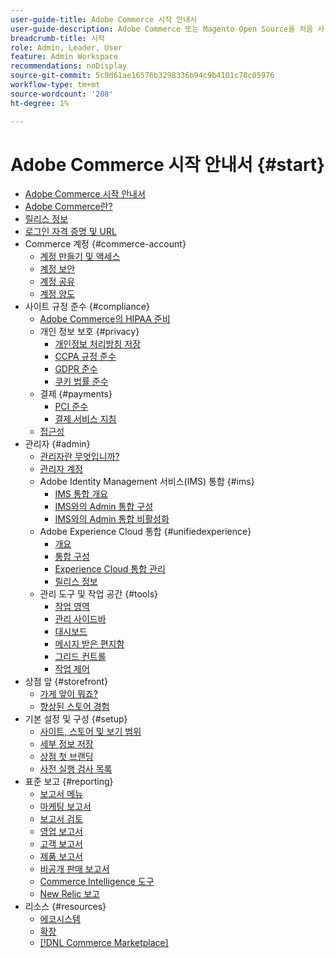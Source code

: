 ```yaml
---
user-guide-title: Adobe Commerce 시작 안내서
user-guide-description: Adobe Commerce 또는 Magento Open Source을 처음 사용하는 경우 [!DNL Commerce] 에코시스템에 따라 고객 여정에 따라 스토어를 탐색하고 주요 기능에 대해 알아보십시오.
breadcrumb-title: 시작
role: Admin, Leader, User
feature: Admin Workspace
recommendations: noDisplay
source-git-commit: 5c9d61ae16576b3298336b94c9b4101c78c05976
workflow-type: tm+mt
source-wordcount: '208'
ht-degree: 1%

---
```



# Adobe Commerce 시작 안내서 {#start}

+ [Adobe Commerce 시작 안내서](guide-overview.md)
+ [Adobe Commerce란?](about.md)
+ [릴리스 정보](about-this-release.md)
+ [로그인 자격 증명 및 URL](login-urls.md)
+ Commerce 계정 {#commerce-account}
   + [계정 만들기 및 액세스](commerce-account-create.md)
   + [계정 보안](commerce-account-secure.md)
   + [계정 공유](commerce-account-share.md)
   + [계정 양도](commerce-account-transfer.md)
+ 사이트 규정 준수 {#compliance}
   + [Adobe Commerce의 HIPAA 준비](hipaa-ready-service.md)
   + 개인 정보 보호 {#privacy}
      + [개인정보 처리방침 저장](privacy-policy.md)
      + [CCPA 규정 준수](compliance-ccpa.md)
      + [GDPR 준수](compliance-gdpr.md)
      + [쿠키 법률 준수](compliance-cookie-law.md)
   + 결제 {#payments}
      + [PCI 준수](compliance-pci.md)
      + [결제 서비스 지침](compliance-payment-services-directive.md)
   + [접근성](navigation-accessibility.md)
+ 관리자 {#admin}
   + [관리자란 무엇입니까?](admin.md)
   + [관리자 계정](admin-signin.md)
   + Adobe Identity Management 서비스(IMS) 통합 {#ims}
      + [IMS 통합 개요](adobe-ims-integration-overview.md)
      + [IMS와의 Admin 통합 구성](adobe-ims-config.md)
      + [IMS와의 Admin 통합 비활성화](adobe-ims-disable.md)
   + Adobe Experience Cloud 통합 {#unifiedexperience}
      + [개요](admin-unified-experience-integration-overview.md)
      + [통합 구성](admin-unified-experience-integration-configure.md)
      + [Experience Cloud 통합 관리](admin-unified-experience-integration-manage.md)
      + [릴리스 정보](admin-unified-experience-release-notes.md)
   + 관리 도구 및 작업 공간 {#tools}
      + [작업 영역](admin-workspace.md)
      + [관리 사이드바](admin-menu.md)
      + [대시보드](admin-dashboard.md)
      + [메시지 받은 편지함](admin-message-inbox.md)
      + [그리드 컨트롤](admin-grid-controls.md)
      + [작업 제어](admin-actions-control.md)
+ 상점 앞 {#storefront}
   + [가게 앞이 뭐죠?](storefront.md)
   + [향상된 스토어 경험](enhanced-experiences.md)
+ 기본 설정 및 구성 {#setup}
   + [사이트, 스토어 및 보기 범위](websites-stores-views.md)
   + [세부 정보 저장](store-details.md)
   + [상점 첫 브랜딩](storefront-branding.md)
   + [사전 실행 검사 목록](prelaunch-checklist.md)
+ 표준 보고  {#reporting}
   + [보고서 메뉴](reports-menu.md)
   + [마케팅 보고서](marketing-reports.md)
   + [보고서 검토](review-reports.md)
   + [영업 보고서](sales-reports.md)
   + [고객 보고서](customer-reports.md)
   + [제품 보고서](product-reports.md)
   + [비공개 판매 보고서](private-sales-reports.md)
   + [Commerce Intelligence 도구](business-intelligence.md)
   + [New Relic 보고](new-relic-reporting.md)
+ 리소스 {#resources}
   + [에코시스템](resources.md)
   + [확장](extensions.md)
   + [[!DNL Commerce Marketplace]](commerce-marketplace.md)

